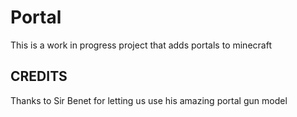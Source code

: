 # Portal
This is a work in progress project that adds portals to minecraft

CREDITS
------------
Thanks to Sir Benet for letting us use his amazing portal gun model
